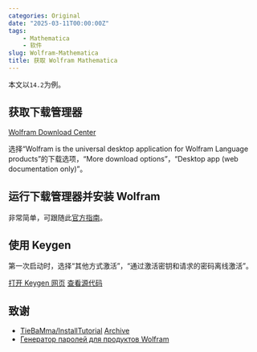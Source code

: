 ```yaml
---
categories: Original
date: "2025-03-11T00:00:00Z"
tags:
    - Mathematica
    - 软件
slug: Wolfram-Mathematica
title: 获取 Wolfram Mathematica
---
```


本文以`14.2`为例。

## 获取下载管理器

[Wolfram Download Center](https://www.wolfram.com/download-center/)

选择“Wolfram is the universal desktop application for Wolfram Language products”的下载选项，“More download options”，“Desktop app (web documentation only)”。

## 运行下载管理器并安装 Wolfram

非常简单，可跟随此[官方指南](https://reference.wolfram.com/language/tutorial/InstallingWolfram.html)。

## 使用 Keygen

第一次启动时，选择“其他方式激活”，“通过激活密钥和请求的密码离线激活”。

[打开 Keygen 网页](https://jirehlov.github.io/ac/) [查看源代码](https://github.com/Jirehlov/ac)

## 致谢

- [TieBaMma/InstallTutorial](https://github.com/TieBaMma/InstallTutorial) [Archive](https://web.archive.org/web/20250311095347/https://tiebamma.github.io/InstallTutorial/)
- [Генератор паролей для продуктов Wolfram](https://onecompiler.com/html/42najmcke)
